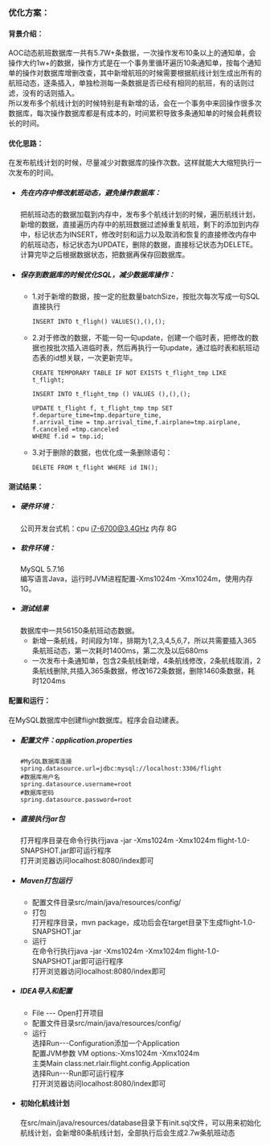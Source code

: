 ### 优化方案：
#### 背景介绍：
AOC动态航班数据库一共有5.7W+条数据，一次操作发布10条以上的通知单，会操作大约1w+的数据，操作方式是在一个事务里循环遍历10条通知单，按每个通知单的操作对数据库增删改查，其中新增航班的时候需要根据航线计划生成出所有的航班动态，逐条插入，单独检测每一条数据是否已经有相同的航班，有的话则过滤，没有的话则插入。  
所以发布多个航线计划的时候特别是有新增的话，会在一个事务中来回操作很多次数据库，每次操作数据库都是有成本的，时间累积导致多条通知单的时候会耗费较长的时间。
#### 优化思路：
在发布航线计划的时候，尽量减少对数据库的操作次数。这样就能大大缩短执行一次发布的时间。
* ##### 先在内存中修改航班动态，避免操作数据库：  
    把航班动态的数据加载到内存中，发布多个航线计划的时候，遍历航线计划，新增的数据，直接遍历内存中的航班数据过滤掉重复航班，剩下的添加到内存中，标记状态为INSERT，修改时刻和运力以及取消和恢复的直接修改内存中的航班动态，标记状态为UPDATE，删除的数据，直接标记状态为DELETE。计算完毕之后根据数据状态，把数据再保存回数据库。  
* ##### 保存到数据库的时候优化SQL，减少数据库操作：  
    * 1.对于新增的数据，按一定的批数量batchSize，按批次每次写成一句SQL直接执行
        ```
        INSERT INTO t_fligh() VALUES(),(),();
        ```
    * 2.对于修改的数据，不能一句一句update，创建一个临时表，把修改的数据也按批次插入进临时表，然后再执行一句update，通过临时表和航班动态表的id想关联，一次更新完毕。  
        ```
		CREATE TEMPORARY TABLE IF NOT EXISTS t_flight_tmp LIKE t_flight;
		
		INSERT INTO t_flight_tmp () VALUES (),(),();

        UPDATE t_flight f, t_flight_tmp tmp SET f.departure_time=tmp.departure_time,
        f.arrival_time = tmp.arrival_time,f.airplane=tmp.airplane, f.canceled =tmp.canceled 
        WHERE f.id = tmp.id;
        ```
    * 3.对于删除的数据，也优化成一条删除语句：
        ```
        DELETE FROM t_flight WHERE id IN();
        ```

#### 测试结果：
* ##### 硬件环境：
    公司开发台式机：cpu i7-6700@3.4GHz  内存 8G  
* ##### 软件环境： 
    MySQL 5.7.16  
    编写语言Java，运行时JVM进程配置-Xms1024m -Xmx1024m，使用内存1G。
* ##### 测试结果
    数据库中一共56150条航班动态数据。
    * 新增一条航线，时间段为1年，排期为1,2,3,4,5,6,7，所以共需要插入365条航班动态，第一次耗时1400ms，第二次及以后680ms
    * 一次发布十条通知单，包含2条航线新增，4条航线修改，2条航线取消，2条航线删除,共插入365条数据，修改1672条数据，删除1460条数据，耗时1204ms
    

#### 配置和运行：
在MySQL数据库中创建flight数据库。程序会自动建表。
 * ##### 配置文件：application.properties 
    ```
    #MySQL数据库连接
    spring.datasource.url=jdbc:mysql://localhost:3306/flight
    #数据库用户名
    spring.datasource.username=root
    #数据库密码
    spring.datasource.password=root
    ```

* ##### 直接执行jar包
	打开程序目录在命令行执行java -jar -Xms1024m    -Xmx1024m flight-1.0-SNAPSHOT.jar即可运行程序  
    打开浏览器访问localhost:8080/index即可

* ##### Maven打包运行
	* 配置文件目录src/main/java/resources/config/
    * 打包  
        打开程序目录，mvn package，成功后会在target目录下生成flight-1.0-SNAPSHOT.jar  
    * 运行    
    在命令行执行java -jar -Xms1024m    -Xmx1024m flight-1.0-SNAPSHOT.jar即可运行程序  
        打开浏览器访问localhost:8080/index即可

* ##### IDEA导入和配置
   * File --- Open打开项目
   * 配置文件目录src/main/java/resources/config/  
   * 运行  
    选择Run---Configuration添加一个Application  
    配置JVM参数 VM options:-Xms1024m    -Xmx1024m    
    主类Main class:net.rlair.flight.config.Application  
    选择Run---Run即可运行程序  
    打开浏览器访问localhost:8080/index即可

* ####  初始化航线计划
    在src/main/java/resources/database目录下有init.sql文件，可以用来初始化航线计划，会新增80条航线计划，全部执行后会生成2.7w条航班动态



